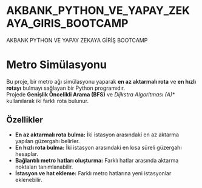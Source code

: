 # AKBANK_PYTHON_VE_YAPAY_ZEKAYA_GIRIS_BOOTCAMP
AKBANK PYTHON VE YAPAY ZEKAYA GİRİŞ BOOTCAMP 

# Metro Simülasyonu 

Bu proje, bir metro ağı simülasyonu yaparak **en az aktarmalı rota** ve **en hızlı rotayı** bulmayı sağlayan bir Python programıdır.  
Projede **Genişlik Öncelikli Arama (BFS)** ve **Dijkstra Algoritması (A*)** kullanılarak iki farklı rota bulunur.

## **Özellikler**
- **En az aktarmalı rota bulma:** İki istasyon arasındaki en az aktarma yapılan güzergahı belirler.
- **En hızlı rota bulma:** İki istasyon arasındaki en kısa süreli güzergahı hesaplar.
- **Bağlantılı metro hatları oluşturma:** Farklı hatlar arasında aktarma noktaları tanımlanabilir.
- **İstasyon ve hat ekleme:** Farklı metro hatlarına yeni istasyonlar eklenebilir.
